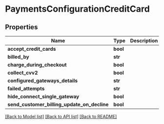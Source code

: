 # PaymentsConfigurationCreditCard

## Properties
Name | Type | Description | Notes
------------ | ------------- | ------------- | -------------
**accept_credit_cards** | **bool** |  | [optional] 
**billed_by** | **str** |  | [optional] 
**charge_during_checkout** | **bool** |  | [optional] 
**collect_cvv2** | **bool** |  | [optional] 
**configured_gateways_details** | **str** |  | [optional] 
**failed_attempts** | **str** |  | [optional] 
**hide_connect_single_gateway** | **bool** |  | [optional] 
**send_customer_billing_update_on_decline** | **bool** |  | [optional] 

[[Back to Model list]](../README.md#documentation-for-models) [[Back to API list]](../README.md#documentation-for-api-endpoints) [[Back to README]](../README.md)


